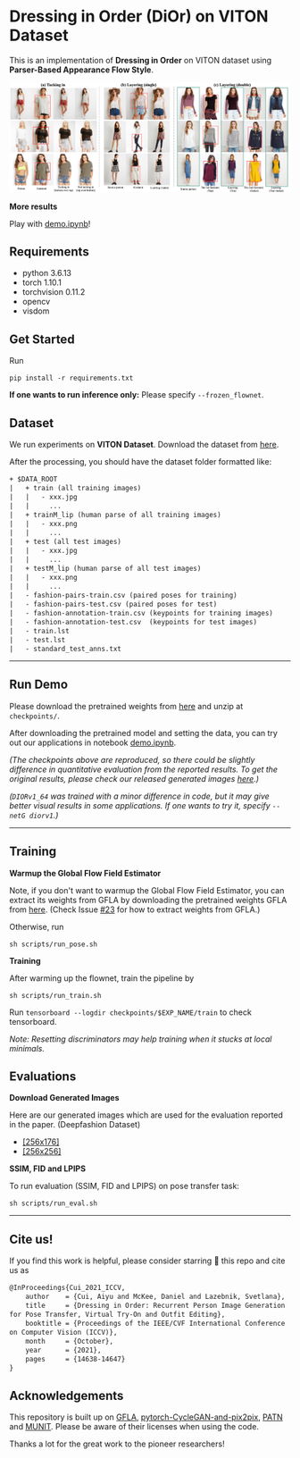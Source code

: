 # Dressing in Order (DiOr) on VITON Dataset

This is an implementation of __Dressing in Order__ on VITON dataset using __Parser-Based Appearance Flow Style__.


![](Images/short_try_on_editing.png)

__More results__

Play with [demo.ipynb](demo.ipynb)!

## Requirements

- python 3.6.13
- torch 1.10.1
- torchvision 0.11.2
- opencv
- visdom

## Get Started
Run
```
pip install -r requirements.txt
```

__If one wants to run inference only:__
Please specify ```--frozen_flownet```.

## Dataset
We run experiments on __VITON Dataset__. Download the dataset from [here](https://drive.google.com/drive/folders/1gPy40oeFE-R5uQuE8CdEud91IC8EBIXJ).


After the processing, you should have the dataset folder formatted like:
```
+ $DATA_ROOT
|   + train (all training images)
|   |   - xxx.jpg
|   |     ...
|   + trainM_lip (human parse of all training images)
|   |   - xxx.png
|   |     ...
|   + test (all test images)
|   |   - xxx.jpg
|   |     ...
|   + testM_lip (human parse of all test images)
|   |   - xxx.png
|   |     ...
|   - fashion-pairs-train.csv (paired poses for training)
|   - fashion-pairs-test.csv (paired poses for test)
|   - fashion-annotation-train.csv (keypoints for training images)
|   - fashion-annotation-test.csv  (keypoints for test images)
|   - train.lst
|   - test.lst
|   - standard_test_anns.txt
```


---

## Run Demo
Please download the pretrained weights from [here](https://drive.google.com/drive/folders/1-7DxUvcrC3cvQV67Z2QhRdi-9PMDC8w9?usp=sharing) and unzip at ```checkpoints/```. 

After downloading the pretrained model and setting the data, you can try out our applications in notebook [demo.ipynb](demo.ipynb).

*(The checkpoints above are reproduced, so there could be slightly difference in quantitative evaluation from the reported results. To get the original results, please check our released generated images [here](https://drive.google.com/drive/folders/1GOQVMhBKvANKutLDbzPbE-Zrb6ai9Eo8?usp=sharing).)*

*(```DIORv1_64``` was trained with a minor difference in code, but it may give better visual results in some applications. If one wants to try it, specify ```--netG diorv1```.)*

---
## Training

__Warmup the Global Flow Field Estimator__

Note, if you don't want to warmup the Global Flow Field Estimator, you can extract its weights from GFLA by downloading the pretrained weights GFLA from [here](https://github.com/RenYurui/Global-Flow-Local-Attention). (Check Issue [#23](https://github.com/cuiaiyu/dressing-in-order/issues/23) for how to extract weights from GFLA.)

Otherwise, run

```
sh scripts/run_pose.sh
```

__Training__

After warming up the flownet, train the pipeline by
```
sh scripts/run_train.sh
```
Run ```tensorboard --logdir checkpoints/$EXP_NAME/train``` to check tensorboard.

*Note: Resetting discriminators may help training when it stucks at local minimals.*


## Evaluations

__Download Generated Images__ 

Here are our generated images which are used for the evaluation reported in the paper. (Deepfashion Dataset) 
- [\[256x176\]](https://drive.google.com/drive/folders/1GOQVMhBKvANKutLDbzPbE-Zrb6ai9Eo8?usp=sharing)
- [\[256x256\]](https://drive.google.com/drive/folders/1GOQVMhBKvANKutLDbzPbE-Zrb6ai9Eo8?usp=sharing)

__SSIM, FID and LPIPS__

To run evaluation (SSIM, FID and LPIPS) on pose transfer task: 
```
sh scripts/run_eval.sh
```

---
## Cite us!
If you find this work is helpful, please consider starring :star2: this repo and cite us as
```
@InProceedings{Cui_2021_ICCV,
    author    = {Cui, Aiyu and McKee, Daniel and Lazebnik, Svetlana},
    title     = {Dressing in Order: Recurrent Person Image Generation for Pose Transfer, Virtual Try-On and Outfit Editing},
    booktitle = {Proceedings of the IEEE/CVF International Conference on Computer Vision (ICCV)},
    month     = {October},
    year      = {2021},
    pages     = {14638-14647}
}
```
## Acknowledgements
This repository is built up on [GFLA](https://github.com/RenYurui/Global-Flow-Local-Attention),
[pytorch-CycleGAN-and-pix2pix](https://github.com/junyanz/pytorch-CycleGAN-and-pix2pix), 
[PATN](https://github.com/tengteng95/Pose-Transfer) and 
[MUNIT](https://github.com/NVlabs/MUNIT). Please be aware of their licenses when using the code. 

Thanks a lot for the great work to the pioneer researchers!
